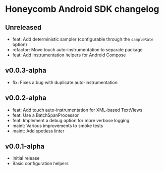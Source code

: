 # Honeycomb Android SDK changelog

## Unreleased

* feat: Add deterministic sampler (configurable through the `sampleRate` option)
* refactor: Move touch auto-instrumentation to separate package
* feat: Add instrumentation helpers for Android Compose

## v0.0.3-alpha

* fix: Fixes a bug with duplicate auto-instrumentation

## v0.0.2-alpha

* feat: Add touch auto-instrumentation for XML-based TextViews
* feat: Use a BatchSpanProcessor
* feat: Implement a debug option for more verbose logging
* maint: Various improvements to smoke tests
* maint: Add spotless linter

## v0.0.1-alpha

* Initial release
* Basic configuration helpers


